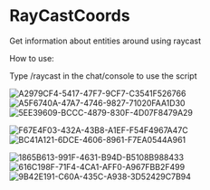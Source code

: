 # RayCastCoords


Get information about entities around using raycast

How to use:

Type /raycast in the chat/console to use the script


![A2979CF4-5417-47F7-9CF7-C3541F526766](https://github.com/user-attachments/assets/b071a79b-8782-4859-9e03-f03b9795f179)
![A5F6740A-47A7-4746-9827-71020FAA1D30](https://github.com/user-attachments/assets/a1f9f750-28ae-44ec-8b9e-e5dc1e6ee916)
![5EE39609-BCCC-4879-830F-4D07F8479A29](https://github.com/user-attachments/assets/c84f72f9-dd34-446f-a658-d613bac4077d)




![F67E4F03-432A-43B8-A1EF-F54F4967A47C](https://github.com/user-attachments/assets/b503ea4d-78da-45da-ad78-35f2fa53cbe9)
![BC41A121-6DCE-4606-8961-F7EA0544A961](https://github.com/user-attachments/assets/33dad625-86bd-45eb-acec-598a42dd7baf)


![1865B613-991F-4631-B94D-B5108B988433](https://github.com/user-attachments/assets/40a57a2e-8a4c-429d-9225-72f8a60f328d)
![616C198F-71F4-4CA1-AFF0-A967FBB2F499](https://github.com/user-attachments/assets/d685fd12-b16a-40f8-b0f0-81fef7e0f52a)
![9B42E191-C60A-435C-A938-3D52429C7B94](https://github.com/user-attachments/assets/76168f13-f84e-492c-9dea-fdc5b2a37109)
